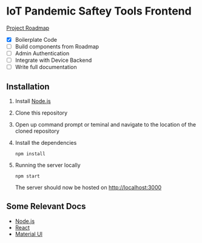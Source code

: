 # IoT Pandemic Saftey Tools Frontend

[Project Roadmap](https://github.com/SWENG-Group-9/Frontend/projects/1)

- [x] Boilerplate Code
- [ ] Build components from Roadmap
- [ ] Admin Authentication
- [ ] Integrate with Device Backend
- [ ] Write full documentation

## Installation

1. Install [Node.js](https://nodejs.org)
2. Clone this repository
3. Open up command prompt or teminal and navigate to the location of the cloned repository
4. Install the dependencies

   ```Shell Session
   npm install
   ```

5. Running the server locally

   ```Shell Session
   npm start
   ```

   The server should now be hosted on [http://localhost:3000](http://localhost:3000)

## Some Relevant Docs

- [Node.js](https://nodejs.org/en/docs/)
- [React](https://reactjs.org/docs/getting-started.html)
- [Material UI](https://material-ui.com/)
